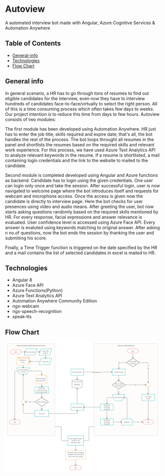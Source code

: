 # Autoview
A automated interview bot made with Angular, Azure Cognitive Services & Automation Anywhere

## Table of Contents
* [General-info](#general-info)
* [Technologies](#technologies)
* [Flow Chart](#flow-chart)

## General info
In general scenario, a HR has to go through tons of resumes to find out eligible candidates for the interview, even now they have to interview hundreds of candidates face-to-face/virtually to select the right person. All of this is a time consuming process which often takes few days to weeks. Our project intention is to reduce this time from days to few hours. Autoview consists of two modules:

The first module has been developed using Automation Anywhere. HR just has to enter the job title, skills required and expire date; that's all, the bot handles the rest of the process. The bot loops throught all resumes in the panel and shortlists the resumes based on the required skills and relevant work experience. For this process, we have used Azure Text Analytics API to analyze relevant keywords in the resume. If a resume is shortlisted, a mail containing login credentials and the link to the website to mailed to the candidate.
  
Second module is completed developed using Angular and Azure functions as backend. Candidate has to login using the given credentials. One user can login only once and take the session. After successful login, user is now navigated to welcome page where the bot introduces itself and requests for webcam and microphone access. Once the access is given now the candidate is directly to interview page. Here the bot checks for user presences using video and audio means. After greeting the user, bot now starts asking questions randomly based on the required skills mentioned by HR. For every response, facial expressions and answer relevance is evaluated. User confidence level is accessed using Azure Face API. Every answer is evaluted using keywords matching to original answer. After asking n no.of questions, now the bot ends the session by thanking the user and submitiing his score.

Finally, a Time Trigger function is triggered on the date specified by the HR and a mail contains the list of selected candidates in excel is mailed to HR.

## Technologies
* Angular 8
* Azure Face API
* Azure Functions(Python)
* Azure Text Analytics API
* Automation Anywhere Community Edition
* ngx-webcam
* ngx-speech-recognition
* speak-tts

## Flow Chart
<img src="Untitled Document.png" />

